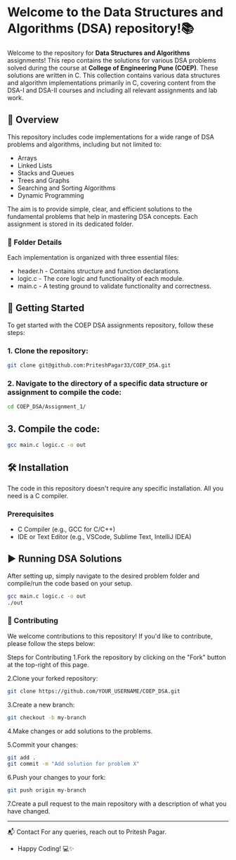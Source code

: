 # Welcome to the Data Structures and Algorithms (DSA) repository!📚

Welcome to the repository for **Data Structures and Algorithms** assignments! This repo contains the solutions for various DSA problems solved during the course at **College of Engineering Pune (COEP)**. These solutions are written in C.
 This collection contains various data structures and algorithm implementations primarily in C, covering content from the DSA-I and DSA-II courses and including all relevant assignments and lab work.

## 📖 Overview

This repository includes code implementations for a wide range of DSA problems and algorithms, including but not limited to:

- Arrays
- Linked Lists
- Stacks and Queues
- Trees and Graphs
- Searching and Sorting Algorithms
- Dynamic Programming

The aim is to provide simple, clear, and efficient solutions to the fundamental problems that help in mastering DSA concepts. Each assignment is stored in its dedicated folder.

### 📂 Folder Details

Each implementation is organized with three essential files:

- header.h - Contains structure and function declarations.
- logic.c - The core logic and functionality of each module.
- main.c - A testing ground to validate functionality and correctness.

## 🚀 Getting Started

To get started with the COEP DSA assignments repository, follow these steps:

### 1. Clone the repository:

```bash
git clone git@github.com:PriteshPagar33/COEP_DSA.git
```

### 2. Navigate to the directory of a specific data structure or assignment to compile the code:

```bash
cd COEP_DSA/Assignment_1/
```
## 3. Compile the code:
```bash
gcc main.c logic.c -o out
```

## 🛠️ Installation
The code in this repository doesn't require any specific installation. All you need is a C compiler.

### Prerequisites
- C Compiler (e.g., GCC for C/C++)
- IDE or Text Editor (e.g., VSCode, Sublime Text, IntelliJ IDEA)

## ▶️ Running DSA Solutions
After setting up, simply navigate to the desired problem folder and compile/run the code based on your setup.

```bash
gcc main.c logic.c -o out
./out
```

### 🤝 Contributing
We welcome contributions to this repository! If you'd like to contribute, please follow the steps below:

Steps for Contributing
1.Fork the repository by clicking on the "Fork" button at the top-right of this page.

2.Clone your forked repository:
```bash
git clone https://github.com/YOUR_USERNAME/COEP_DSA.git
```
3.Create a new branch:
```bash
git checkout -b my-branch
```

4.Make changes or add solutions to the problems.

5.Commit your changes:

```bash
git add .
git commit -m "Add solution for problem X"
```
6.Push your changes to your fork:

```bash
git push origin my-branch
```
7.Create a pull request to the main repository with a description of what you have changed.

---
📬 Contact
For any queries, reach out to Pritesh Pagar.
- Happy Coding! 💻✨




